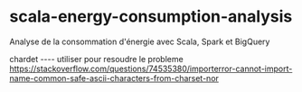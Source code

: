 # scala-energy-consumption-analysis
Analyse de la consommation d'énergie avec Scala, Spark et BigQuery

chardet ---- utiliser pour resoudre le probleme https://stackoverflow.com/questions/74535380/importerror-cannot-import-name-common-safe-ascii-characters-from-charset-nor
